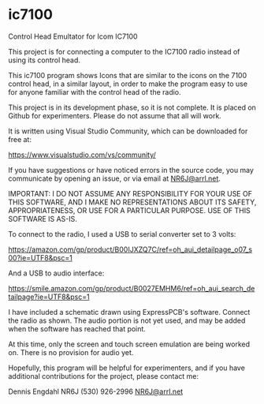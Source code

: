 # ic7100
Control Head Emultator for Icom IC7100

This project is for connecting a computer to the IC7100 radio instead of using its control head.

This ic7100 program shows Icons that are similar to the icons on the 7100 control head, in a similar layout, in order to make the program easy to use for anyone familiar with the control head of the radio.

This project is in its development phase, so it is not complete.  It is placed on Github for experimenters.  Please do not assume that all will work.

It is written using Visual Studio Community, which can be downloaded for free at:

https://www.visualstudio.com/vs/community/

If you have suggestions or have noticed errors in the source code, you may communicate by opening an issue, or via email at NR6J@arrl.net.

IMPORTANT: I DO NOT ASSUME ANY RESPONSIBILITY FOR YOUR USE OF THIS SOFTWARE, AND I MAKE NO REPRESENTATIONS ABOUT ITS SAFETY, APPROPRIATENESS, OR USE FOR A PARTICULAR PURPOSE.  USE OF THIS SOFTWARE IS AS-IS.

To connect to the radio, I used a USB to serial converter set to 3 volts:

https://amazon.com/gp/product/B00IJXZQ7C/ref=oh_aui_detailpage_o07_s00?ie=UTF8&psc=1

And a USB to audio interface:

https://smile.amazon.com/gp/product/B0027EMHM6/ref=oh_aui_search_detailpage?ie=UTF8&psc=1

I have included a schematic drawn using ExpressPCB's software.  Connect the radio as shown.  The audio portion is not yet used, and may be added when the software has reached that point.

At this time, only the screen and touch screen emulation are being worked on.  There is no provision for audio yet.

Hopefully, this program will be helpful for experimenters, and if you have additional contributions for the project, please contact me:

Dennis Engdahl
NR6J
(530) 926-2996
NR6J@arrl.net
